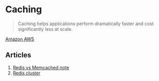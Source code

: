 # Caching

> Caching helps applications perform dramatically faster and cost significantly less at scale.

[Amazon AWS](https://aws.amazon.com/caching/)

## Articles

1. [Redis vs Memcached note](./redis-vs-memcached.md)
2. [Redis cluster](../redis/redis-cluster.md)
